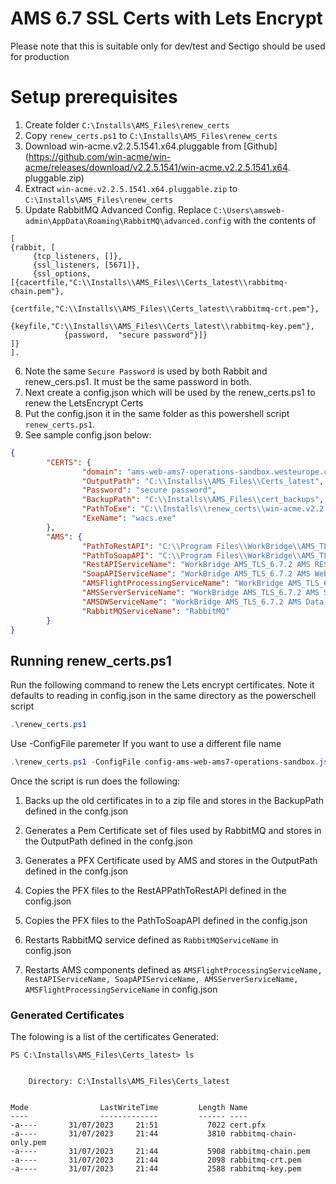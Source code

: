 # AMS 6.7 SSL Certs with Lets Encrypt

Please note that this is suitable only for dev/test and Sectigo should be used for production 

# Setup prerequisites

 1. Create folder `C:\Installs\AMS_Files\renew_certs`  
 2. Copy `renew_certs.ps1` to `C:\Installs\AMS_Files\renew_certs`
 3. Download win-acme.v2.2.5.1541.x64.pluggable from [Github](https://github.com/win-acme/win-acme/releases/download/v2.2.5.1541/win-acme.v2.2.5.1541.x64.
 pluggable.zip)
 4. Extract `win-acme.v2.2.5.1541.x64.pluggable.zip` to `C:\Installs\AMS_Files\renew_certs`
 5. Update RabbitMQ Advanced Config. Replace `C:\Users\amsweb-admin\AppData\Roaming\RabbitMQ\advanced.config` with the contents of 

```
[
{rabbit, [
     {tcp_listeners, []},
     {ssl_listeners, [5671]},
     {ssl_options, [{cacertfile,"C:\\Installs\\AMS_Files\\Certs_latest\\rabbitmq-chain.pem"},
                    {certfile,"C:\\Installs\\AMS_Files\\Certs_latest\\rabbitmq-crt.pem"},
                    {keyfile,"C:\\Installs\\AMS_Files\\Certs_latest\\rabbitmq-key.pem"},
		    {password,  "secure password"}]}
]}
].
```
6. Note the same `Secure Password` is used by both Rabbit and renew_cers.ps1. It must be the same password in both.
7. Next create a config.json which will be used by the renew_certs.ps1 to renew the LetsEncrypt Certs
8. Put the config.json it in the same folder as this powershell script `renew_certs.ps1`.  
9. See sample config.json below:   
```json
{
        "CERTS": {
                "domain": "ams-web-ams7-operations-sandbox.westeurope.cloudapp.azure.com",
                "OutputPath": "C:\\Installs\\AMS_Files\\Certs_latest",
                "Password": "secure password",
                "BackupPath": "C:\\Installs\\AMS_Files\\cert_backups",
                "PathToExe": "C:\\Installs\\renew_certs\\win-acme.v2.2.5.1541.x64.pluggable",
                "ExeName": "wacs.exe"
        },
        "AMS": {
                "PathToRestAPI": "C:\\Program Files\\WorkBridge\\AMS_TLS_6.7.2\\AMS REST API 1",
                "PathToSoapAPI": "C:\\Program Files\\WorkBridge\\AMS_TLS_6.7.2\\AMS Web API Server 1",
                "RestAPIServiceName": "WorkBridge AMS_TLS_6.7.2 AMS REST API 1",
                "SoapAPIServiceName": "WorkBridge AMS_TLS_6.7.2 AMS Web API Server 1",
                "AMSFlightProcessingServiceName": "WorkBridge AMS_TLS_6.7.2 Seasonal Flight Processing Service",
                "AMSServerServiceName": "WorkBridge AMS_TLS_6.7.2 AMS Server 1",
                "AMSDWServiceName": "WorkBridge AMS_TLS_6.7.2 AMS Data Warehouse Server 1",
                "RabbitMQServiceName": "RabbitMQ"
        }
}
```

## Running renew_certs.ps1

Run the following command to renew the Lets encrypt certificates. Note it defaults to reading in config.json in the same directory as the powerschell script 
```powershell
.\renew_certs.ps1 
```

Use -ConfigFile paremeter If you want to use a different file name    
```powershell
.\renew_certs.ps1 -ConfigFile config-ams-web-ams7-operations-sandbox.json
```

Once the script is run does the following:
1. Backs up the old certificates in to a zip file and stores in the BackupPath defined in the confg.json
2. Generates a Pem Certificate set of files used by RabbitMQ and stores in the OutputPath defined in the confg.json
3. Generates a PFX Certificate used by AMS and stores in the OutputPath defined in the confg.json
4. Copies the PFX files to the RestAPPathToRestAPI defined in the config.json
5. Copies the PFX files to the PathToSoapAPI defined in the config.json
           
6. Restarts RabbitMQ service defined as `RabbitMQServiceName` in config.json 
6. Restarts AMS components defined as `AMSFlightProcessingServiceName, RestAPIServiceName, SoapAPIServiceName, AMSServerServiceName, AMSFlightProcessingServiceName` in config.json 

### Generated Certificates

The folowing is a list of the certificates Generated:
```
PS C:\Installs\AMS_Files\Certs_latest> ls


    Directory: C:\Installs\AMS_Files\Certs_latest


Mode                LastWriteTime         Length Name
----                -------------         ------ ----
-a----       31/07/2023     21:51           7022 cert.pfx
-a----       31/07/2023     21:44           3810 rabbitmq-chain-only.pem
-a----       31/07/2023     21:44           5908 rabbitmq-chain.pem
-a----       31/07/2023     21:44           2098 rabbitmq-crt.pem
-a----       31/07/2023     21:44           2588 rabbitmq-key.pem

```

